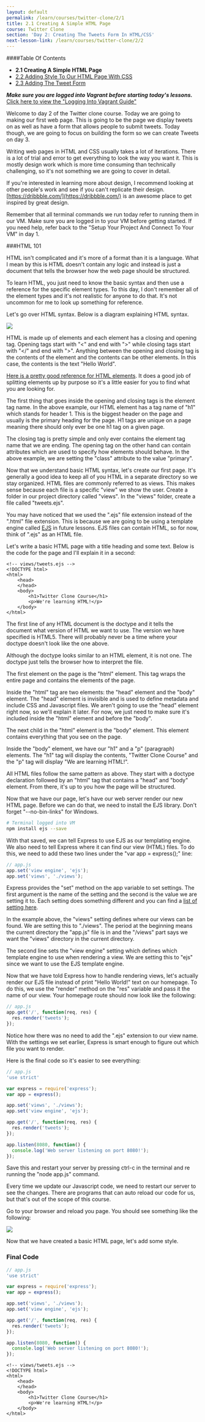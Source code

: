 ```yaml
---
layout: default
permalink: /learn/courses/twitter-clone/2/1
title: 2.1 Creating A Simple HTML Page
course: Twitter Clone
section: 'Day 2: Creating The Tweets Form In HTML/CSS'
next-lesson-link: /learn/courses/twitter-clone/2/2
---
```


####Table Of Contents

- **2.1 Creating A Simple HTML Page**
- [2.2 Adding Style To Our HTML Page With CSS](/learn/courses/twitter-clone/2/2)
- [2.3 Adding The Tweet Form](/learn/courses/twitter-clone/2/3)

***Make sure you are logged into Vagrant before starting today's lessons.*** <a href="/guides/logging-into-vagrant" target="_blank">Click here to view the "Logging Into Vagrant Guide"</a>

Welcome to day 2 of the Twitter clone course.  Today we are going to making our first web page.  This is going to be the page we display tweets on as well as have a form that allows people to submit tweets.  Today though, we are going to focus on building the form so we can create Tweets on day 3.

Writing web pages in HTML and CSS usually takes a lot of iterations.  There is a lot of trial and error to get everything to look the way you want it.  This is mostly design work which is more time consuming than technically challenging, so it's not something we are going to cover in detail.

If you're interested in learning more about design, I recommend looking at other people's work and see if you can't replicate their design.  [https://dribbble.com/](https://dribbble.com/) is an awesome place to get inspired by great design.

Remember that all terminal commands we run today refer to running them in our VM.  Make sure you are logged in to your VM before getting started.  If you need help, refer back to the "Setup Your Project And Connect To Your VM" in day 1.

###HTML 101

HTML isn't complicated and it's more of a format than it is a language.  What I mean by this is HTML doesn't contain any logic and instead is just a document that tells the browser how the web page should be structured.

To learn HTML, you just need to know the basic syntax and then use a reference for the specific element types.  To this day, I don't remember all of the element types and it's not realistic for anyone to do that.  It's not uncommon for me to look up something for reference.

Let's go over HTML syntax.  Below is a diagram explaining HTML syntax.

![](https://s3.amazonaws.com/spark-school/courses/twitter-clone/2/HTML-element-markup-syntax-diagram.png)

HTML is made up of elements and each element has a closing and opening tag.  Opening tags start with "<" and end with ">" while closing tags start with "</" and end with ">".  Anything between the opening and closing tag is the contents of the element and the contents can be other elements.  In this case, the contents is the text "Hello World".

[Here is a pretty good reference for HTML elements](https://developer.mozilla.org/en-US/docs/Web/HTML/Element).  It does a good job of splitting elements up by purpose so it's a little easier for you to find what you are looking for.

The first thing that goes inside the opening and closing tags is the element tag name.  In the above example, our HTML element has a tag name of "h1" which stands for header 1.  This is the biggest header on the page and usually is the primary heading for the page.  H1 tags are unique on a page meaning there should only ever be one h1 tag on a given page.

The closing tag is pretty simple and only ever contains the element tag name that we are ending.  The opening tag on the other hand can contain attributes which are used to specify how elements should behave.  In the above example, we are setting the "class" attribute to the value "primary".

Now that we understand basic HTML syntax, let's create our first page.  It's generally a good idea to keep all of you HTML in a separate directory so we stay organized.  HTML files are commonly referred to as views.  This makes sense because each file is a specific "view" we show the user. Create a folder in our project directory called "views".  In the "views" folder, create a file called "tweets.ejs".

You may have noticed that we used the ".ejs" file extension instead of the ".html" file extension.  This is because we are going to be using a template engine called [EJS](http://www.embeddedjs.com/) in future lessons.  EJS files can contain HTML, so for now, think of ".ejs" as an HTML file.

Let's write a basic HTML page with a title heading and some text.  Below is the code for the page and I'll explain it in a second:

```ejs
<!-- views/tweets.ejs -->
<!DOCTYPE html>
<html>
    <head>
    </head>
    <body>
        <h1>Twitter Clone Course</h1>
        <p>We're learning HTML!</p>
    </body>
</html>
```

The first line of any HTML document is the doctype and it tells the document what version of HTML we want to use.  The version we have specified is HTML5.  There will probably never be a time where your doctype doesn't look like the one above.

Although the doctype looks similar to an HTML element, it is not one.   The doctype just tells the browser how to interpret the file.

The first element on the page is the "html" element.  This tag wraps the entire page and contains the elements of the page.

Inside the "html" tag are two elements: the "head" element and the "body" element.  The "head" element is invisible and is used to define metadata and include CSS and Javascript files.  We aren't going to use the "head" element right now, so we'll explain it later.  For now, we just need to make sure it's included inside the "html" element and before the "body".

The next child in the "html" element is the "body" element.  This element contains everything that you see on the page.

Inside the "body" element, we have our  "h1" and a "p" (paragraph) elements.  The "h1" tag will display the contents, "Twitter Clone Course" and the "p" tag will display "We are learning HTML!".

All HTML files follow the same pattern as above.  They start with a doctype declaration followed by an "html" tag that contains a "head" and "body" element.  From there, it's up to you how the page will be structured.

Now that we have our page, let's have our web server render our new HTML page.  Before we can do that, we need to install the EJS library. Don't forget "--no-bin-links" for Windows.

```bash
# Terminal logged into VM
npm install ejs --save
 ```

With that saved, we can tell Express to use EJS as our templating engine.  We also need to tell Express where it can find our view (HTML) files.  To do this, we need to add these two lines under the "var app = express();" line:

```javascript
// app.js
app.set('view engine', 'ejs');
app.set('views', './views');
```

Express provides the "set" method on the app variable to set settings.  The first argument is the name of the setting and the second is the value we are setting it to.  Each setting does something different and you can find a [list of setting here](http://expressjs.com/en/api.html#app.set).

In the example above, the "views" setting defines where our views can be found.  We are setting this to "./views".  The period at the beginning means the current directory the "app.js" file is in and the "/views" part says we want the "views" directory in the current directory.

The second line sets the "view engine" setting which defines which template engine to use when rendering a view.  We are setting this to "ejs" since we want to use the EJS template engine.

Now that we have told Express how to handle rendering views, let's actually render our EJS file instead of print "Hello World!" text on our homepage.  To do this, we use the "render" method on the "res" variable and pass it the name of our view.  Your homepage route should now look like the following:

```javascript
// app.js
app.get('/', function(req, res) {
  res.render('tweets');
});
```

Notice how there was no need to add the ".ejs" extension to our view name.  With the settings we set earlier, Express is smart enough to figure out which file you want to render.

Here is the final code so it's easier to see everything:

```javascript
// app.js
'use strict'

var express = require('express');
var app = express();

app.set('views', './views');
app.set('view engine', 'ejs');

app.get('/', function(req, res) {
  res.render('tweets');
});

app.listen(8080, function() {
  console.log('Web server listening on port 8080!');
});
```

Save this and restart your server by pressing ctrl-c in the terminal and re running the "node app.js" command.

Every time we update our Javascript code, we need to restart our server to see the changes.  There are programs that can auto reload our code for us, but that's out of the scope of this course.

Go to your browser and reload you page.  You should see something like the following:

![](https://s3.amazonaws.com/spark-school/courses/twitter-clone/2/simple-html-page-with-header-and-paragraph.png)

Now that we have created a basic HTML page, let's add some style.

### Final Code

```javascript
// app.js
'use strict'

var express = require('express');
var app = express();

app.set('views', './views');
app.set('view engine', 'ejs');

app.get('/', function(req, res) {
  res.render('tweets');
});

app.listen(8080, function() {
  console.log('Web server listening on port 8080!');
});
```

```ejs
<!-- views/tweets.ejs -->
<!DOCTYPE html>
<html>
    <head>
    </head>
    <body>
        <h1>Twitter Clone Course</h1>
        <p>We're learning HTML!</p>
    </body>
</html>
```
